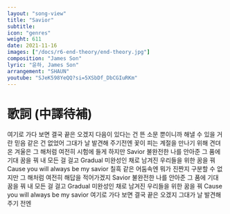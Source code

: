 ```yaml
---
layout: "song-view"
title: "Savior"
subtitle:
icon: "genres"
weight: 611
date: 2021-11-16
images: ["/docs/r6-end-theory/end-theory.jpg"]
composition: "James Son"
lyric: "윤하, James Son"
arrangement: "SHAUN"
youtube: "SJeK598YeQQ?si=5XSbDf_DbCGIuRKm"
---
```


# 歌詞 (中譯待補)

여기로 가다 보면
결국 끝은 오겠지
다음이 있다는 건
뜬 소문 뿐이니까
해낼 수 있을 거란
믿음 같은 건 없었어
그대가 날 발견해 주기전엔
꽃이 피는 계절을 만나기 위해
견뎌온 겨울은
그 해처럼 여전히
시험에 들게 하지만
Savior
불완전한 나를 안아준
그 품에 기대 꿈을 꿔
내 모든 걸 걸고
Gradual
미완성인 채로 남겨진
우리들을 위한 꿈을 꿔
Cause you will always be my savior
칠흑 같은 어둠속엔
뭐가 진짠지 구분할 수 없지만
그 해처럼 여전히
해답을 적어가겠지
Savior
불완전한 나를 안아준
그 품에 기대 꿈을 꿔
내 모든 걸 걸고
Gradual
미완성인 채로 남겨진
우리들을 위한 꿈을 꿔
Cause you will always be my savior
여기로 가다 보면
결국 끝은 오겠지
그대가 날 발견해 주기 전엔

